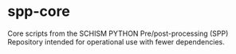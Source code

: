 # spp-core
Core scripts from the SCHISM PYTHON Pre/post-processing (SPP) Repository intended for operational use with fewer dependencies.
